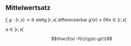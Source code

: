 
## Mittelwertsatz

$f, g: [r, s] \to\mathbb R$ stetig
$]r, s[$ differenzierbar
$g'(x) \not = 0 \forall x \in ]r, s[$

$a\in]r, s[$

$$\frac{f(s) -f(r)}{g(s)-g(r)}$$
